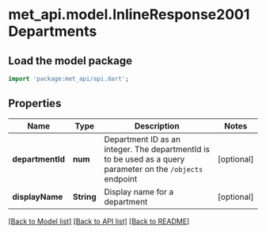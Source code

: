 # met_api.model.InlineResponse2001Departments

## Load the model package
```dart
import 'package:met_api/api.dart';
```

## Properties
Name | Type | Description | Notes
------------ | ------------- | ------------- | -------------
**departmentId** | **num** | Department ID as an integer. The departmentId is to be used as a query parameter on the `/objects` endpoint | [optional] 
**displayName** | **String** | Display name for a department | [optional] 

[[Back to Model list]](../README.md#documentation-for-models) [[Back to API list]](../README.md#documentation-for-api-endpoints) [[Back to README]](../README.md)


